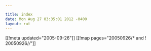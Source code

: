 ```yaml
---

title: index
date: Mon Aug 27 03:35:01 2012 -0400
layout: rut
---
```


[[!meta updated="2005-09-26"]]
[[!map pages="20050926/* and ! 20050926/*/*"]]
